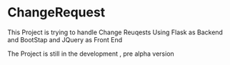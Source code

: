 ChangeRequest
=============

This Project is trying to handle Change Reuqests Using Flask as Backend and BootStap and JQuery as Front End

The Project is still in the development , pre alpha version 
